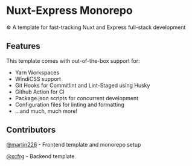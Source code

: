 # Nuxt-Express Monorepo

⚙️ A template for fast-tracking Nuxt and Express full-stack development

## Features

This template comes with out-of-the-box support for:

- Yarn Workspaces
- WindiCSS support
- Git Hooks for Commitlint and Lint-Staged using Husky
- Github Action for CI
- Package.json scripts for concurrent development
- Configuration files for linting and formatting
- ...and much, much more!

## Contributors

[@martin226](https://github.com/martin226) - Frontend template and monorepo setup

[@xcfrg](https://github.com/xcfrg) - Backend template
